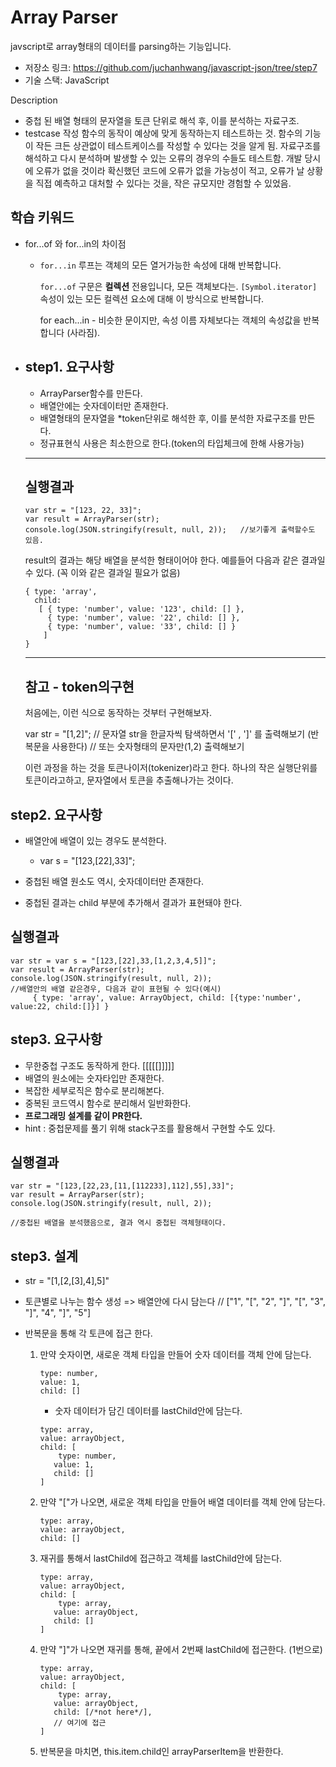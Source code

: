 # Array Parser

javscript로 array형태의 데이터를 parsing하는 기능입니다.

- 저장소 링크: https://github.com/juchanhwang/javascript-json/tree/step7
- 기술 스택: JavaScript

Description

- 중첩 된 배열 형태의 문자열을 토큰 단위로 해석 후, 이를 분석하는 자료구조.
- testcase 작성
  함수의 동작이 예상에 맞게 동작하는지 테스트하는 것. 함수의 기능이 작든 크든 상관없이 테스트케이스를 작성할 수 있다는 것을 알게 됨. 자료구조를 해석하고 다시 분석하며 발생할 수 있는 오류의 경우의 수들도 테스트함. 개발 당시에 오류가 없을 것이라 확신했던 코드에 오류가 없을 가능성이 적고, 오류가 날 상황을 직접 예측하고 대처할 수 있다는 것을, 작은 규모지만 경험할 수 있었음.




## 학습 키워드

- for...of 와 for...in의 차이점

  - `for...in` 루프는 객체의 모든 열거가능한 속성에 대해 반복합니다.

    `for...of` 구문은 **컬렉션** 전용입니다, 모든 객체보다는. `[Symbol.iterator]` 속성이 있는 모든 컬렉션 요소에 대해 이 방식으로 반복합니다.

    for each...in - 비슷한 문이지만, 속성 이름 자체보다는 객체의 속성값을 반복합니다 (사라짐).

     





- ## step1. 요구사항

  - ArrayParser함수를 만든다.
  - 배열안에는 숫자데이터만 존재한다.
  - 배열형태의 문자열을 *token단위로 해석한 후, 이를 분석한 자료구조를 만든다.
  - 정규표현식 사용은 최소한으로 한다.(token의 타입체크에 한해 사용가능)

  ------

  ## 실행결과

  ```
  var str = "[123, 22, 33]";
  var result = ArrayParser(str);
  console.log(JSON.stringify(result, null, 2));   //보기좋게 출력할수도 있음.
  ```

  result의 결과는 해당 배열을 분석한 형태이어야 한다. 예를들어 다음과 같은 결과일 수 있다. (꼭 이와 같은 결과일 필요가 없음)

  ```
  { type: 'array',
    child: 
     [ { type: 'number', value: '123', child: [] },
       { type: 'number', value: '22', child: [] },
       { type: 'number', value: '33', child: [] } 
      ] 
  }
  ```

  ------

  ## 참고 - token의구현

  처음에는, 이런 식으로 동작하는 것부터 구현해보자.

  var str = "[1,2]"; // 문자열 str을 한글자씩 탐색하면서 '[' , ']' 를 출력해보기 (반복문을 사용한다) // 또는 숫자형태의 문자만(1,2) 출력해보기

  이런 과정을 하는 것을 토큰나이저(tokenizer)라고 한다. 하나의 작은 실행단위를 토큰이라고하고, 문자열에서 토큰을 추출해나가는 것이다.



## step2. 요구사항

- 배열안에 배열이 있는 경우도 분석한다.
  - var s = "[123,[22],33]";

- 중첩된 배열 원소도 역시, 숫자데이터만 존재한다. 
- 중첩된 결과는 child 부분에 추가해서 결과가 표현돼야 한다.



## 실행결과

```
var str = var s = "[123,[22],33,[1,2,3,4,5]]";
var result = ArrayParser(str);
console.log(JSON.stringify(result, null, 2));
//배열안의 배열 같은경우, 다음과 같이 표현될 수 있다(예시)
     { type: 'array', value: ArrayObject, child: [{type:'number', value:22, child:[]}] }
```



## step3. 요구사항

- 무한중첩 구조도 동작하게 한다. [[[[[]]]]]
- 배열의 원소에는 숫자타입만 존재한다.
- 복잡한 세부로직은 함수로 분리해본다.
- 중복된 코드역시 함수로 분리해서 일반화한다.
- **프로그래밍 설계를 같이 PR한다.**
- hint : 중첩문제를 풀기 위해 stack구조를 활용해서 구현할 수도 있다. 

## 실행결과

```
var str = "[123,[22,23,[11,[112233],112],55],33]";
var result = ArrayParser(str);
console.log(JSON.stringify(result, null, 2)); 

//중첩된 배열을 분석했음으로, 결과 역시 중첩된 객체형태이다.
```



## step3. 설계

- str = "[1,[2,[3],4],5]"

- 토큰별로 나누는 함수 생성 => 배열안에 다시 담는다 // ["1", "[", "2", "]", "[", "3", "]", "4", "]", "5"]

- 반복문을 통해 각 토큰에 접근 한다.

  1. 만약 숫자이면, 새로운 객체 타입을 만들어 숫자 데이터를 객체 안에 담는다.

     ```
     type: number,
     value: 1,
     child: []
     ```

     - 숫자 데이터가 담긴 데이터를 lastChild안에 담는다.

     ```
     type: array,
     value: arrayObject,
     child: [
         type: number,
     	value: 1,
     	child: []
     ]
     ```

  2. 만약 "["가 나오면, 새로운 객체 타입을 만들어 배열 데이터를 객체 안에 담는다.

     ```
     type: array,
     value: arrayObject,
     child: []
     ```

  3. 재귀를 통해서 lastChild에 접근하고 객체를 lastChild안에 담는다.

     ```
     type: array,
     value: arrayObject,
     child: [
         type: array,
     	value: arrayObject,
     	child: []
     ]
     ```

  4. 만약 "]"가 나오면 재귀를 통해, 끝에서 2번째 lastChild에 접근한다. (1번으로)

     ```
     type: array,
     value: arrayObject,
     child: [
         type: array,
     	value: arrayObject,
     	child: [/*not here*/],
     	// 여기에 접근
     ]
     ```

  5. 반복문을 마치면, this.item.child인 arrayParserItem을 반환한다.

     

